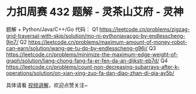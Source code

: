 # 力扣周赛 432 题解 - 灵茶山艾府 - 灵神

题解 + Python/Java/C++/Go 代码：
Q1 https://leetcode.cn/problems/zigzag-grid-traversal-with-skip/solution/mo-ni-pythonjavacgo-by-endlesscheng-9jn7/
Q2 https://leetcode.cn/problems/maximum-amount-of-money-robot-can-earn/solution/wang-ge-tu-dp-by-endlesscheng-g96j/
Q3 https://leetcode.cn/problems/minimize-the-maximum-edge-weight-of-graph/solution/liang-chong-fang-fa-er-fen-da-an-dijkstr-eb7d/
Q4 https://leetcode.cn/problems/count-non-decreasing-subarrays-after-k-operations/solution/on-xian-xing-zuo-fa-dan-diao-zhan-di-qia-ay5b/

具体请看 [视频讲解](https://www.bilibili.com/video/BV1HKcue9ETm/)，欢迎点赞关注~
